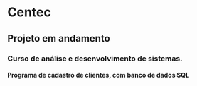 # Centec
## Projeto em andamento
### Curso de análise e desenvolvimento de sistemas.
#### Programa de cadastro de clientes, com banco de dados SQL
